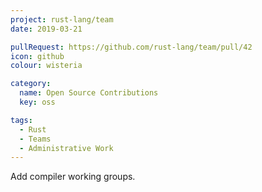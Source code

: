 ```yaml
---
project: rust-lang/team
date: 2019-03-21

pullRequest: https://github.com/rust-lang/team/pull/42
icon: github
colour: wisteria

category:
  name: Open Source Contributions
  key: oss

tags:
  - Rust
  - Teams
  - Administrative Work
---
```

Add compiler working groups.
